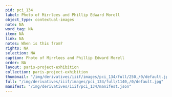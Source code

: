 ```yaml
---
pid: pci_134
label: Photo of Mirrlees and Phillip Edward Morell
object_type: contextual-images
note: NA
word_tag: NA
item: NA
link: NA
notes: When is this from?
rights: NA
selection: NA
caption: Photo of Mirrlees and Phillip Edward Morell
order: NA
layout: paris-project-exhibition
collection: paris-project-exhibition
thumbnail: "/img/derivatives/iiif/images/pci_134/full/250,/0/default.jpg"
full: "/img/derivatives/iiif/images/pci_134/full/1140,/0/default.jpg"
manifest: "/img/derivatives/iiif/pci_134/manifest.json"
---
```

